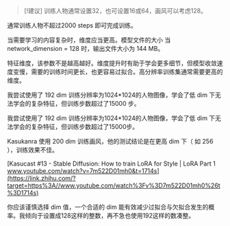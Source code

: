 > [!建议] 
> 训练人物通常设置32，也可设置16或64，画风可以考虑128。 

通常训练人物不超过2000 steps 即可完成训练。

当需要学习的内容复杂时，维度应当更高。模型文件的大小 当 network_dimension = 128 时，输出文件大小为 144 MB。

特征维度，该参数不是越高越好。维度提升时有助于学会更多细节，但模型收敛速度变慢，需要的训练时间更长，也更容易过拟合。高分辨率训练集通常需要更高的维度。



我尝试使用了 192 dim 训练分辨率为1024*1024的人物图像，学会了低 dim 下无法学会的复杂特征，但训练步数超过了15000 步。

我尝试使用了 192 dim 训练分辨率为1024*1024的人物图像，学会了低 dim 下无法学会的复杂特征，但训练步数超过了15000步。

Kasukanra 使用 200 dim 训练画风，他的测试结论是在更高 dim 下（ 如 256 ），训练效果不佳。

[Kasucast #13 - Stable Diffusion: How to train LoRA for Style | LoRA Part 1​www.youtube.com/watch?v=7m522D01mh0&t=1714s](https://link.zhihu.com/?target=https%3A//www.youtube.com/watch%3Fv%3D7m522D01mh0%26t%3D1714s)

你应该谨慎选择 dim 值，一个合适的 dim 能有效减少过拟合与欠拟合发生的概率。我倾向于设置成128这样的整数，再不急也使用192这样的数凑整。